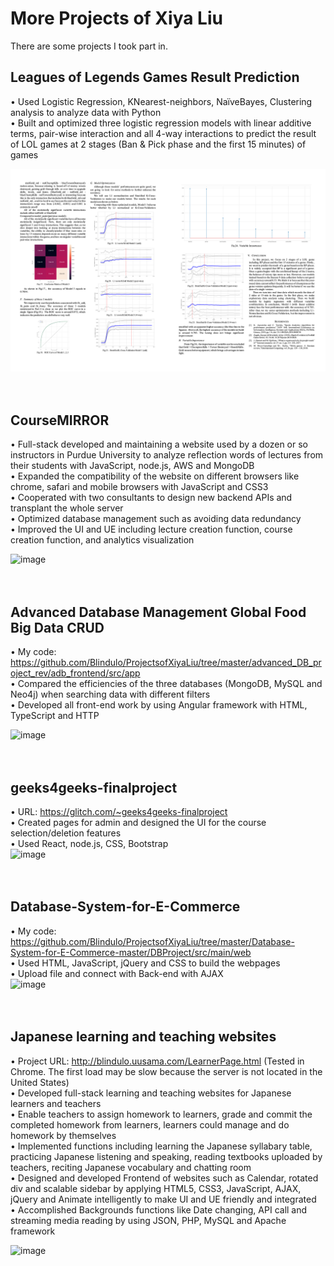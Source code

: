 # More Projects of Xiya Liu
There are some projects I took part in.
<br/>
## Leagues of Legends Games Result Prediction
•	Used Logistic Regression, KNearest-neighbors, NaïveBayes, Clustering analysis to analyze data with Python<br/>
•	Built and optimized three logistic regression models with linear additive terms, pair-wise interaction and all 4-way interactions to predict the result of LOL games at 2 stages (Ban & Pick phase and the first 15 minutes) of games<br/>



![image](https://raw.githubusercontent.com/Blindulo/MoreProjectsofXiyaLiu/master/images/Screen%20Shot%202021-01-27%20at%205.09.04%20PM.png)
<br/><br/><br/>

## CourseMIRROR
•	Full-stack developed and maintaining a website used by a dozen or so instructors in Purdue University to analyze reflection words of lectures from their students with JavaScript, node.js, AWS and MongoDB <br/>
•	Expanded the compatibility of the website on different browsers like chrome, safari and mobile browsers with JavaScript and CSS3<br/>
•	Cooperated with two consultants to design new backend APIs and transplant the whole server<br/>
•	Optimized database management such as avoiding data redundancy <br/>
•	Improved the UI and UE including lecture creation function, course creation function, and analytics visualization<br/>


![image](https://github.com/Blindulo/ProjectsofXiyaLiu/blob/master/images/Screen%20Shot%202020-10-10%20at%2010.46.01%20PM.png)
<br/><br/><br/>
## Advanced Database Management Global Food Big Data CRUD
•	My code: https://github.com/Blindulo/ProjectsofXiyaLiu/tree/master/advanced_DB_project_rev/adb_frontend/src/app <br/>
•	Compared the efficiencies of the three databases (MongoDB, MySQL and Neo4j) when searching data with different filters <br/>
•	Developed all front-end work by using Angular framework with HTML, TypeScript and HTTP<br/>

![image](https://github.com/Blindulo/ProjectsofXiyaLiu/blob/master/images/Screen%20Shot%202020-09-10%20at%2012.19.05%20PM.png)
<br/><br/><br/>
## geeks4geeks-finalproject
•	URL: https://glitch.com/~geeks4geeks-finalproject<br/>
•	Created pages for admin and designed the UI for the course selection/deletion features<br/>
•	Used React, node.js, CSS, Bootstrap<br/>
![image](https://github.com/Blindulo/ProjectsofXiyaLiu/blob/master/images/Screen%20Shot%202020-09-10%20at%2012.07.39%20PM.png)
<br/><br/><br/>
## Database-System-for-E-Commerce
•	My code: https://github.com/Blindulo/ProjectsofXiyaLiu/tree/master/Database-System-for-E-Commerce-master/DBProject/src/main/web <br/>
•	Used HTML, JavaScript, jQuery and CSS to build the webpages<br/>
•	Upload file and connect with Back-end with AJAX<br/>
![image](https://github.com/Blindulo/ProjectsofXiyaLiu/blob/master/Database-System-for-E-Commerce-master/DBProject/Screenshots/Sort_BY.png)
<br/><br/><br/>
## Japanese learning and teaching websites
•	Project URL: http://blindulo.uusama.com/LearnerPage.html (Tested in Chrome. The first load may be slow because the server is not located in the United States)<br/>
•	Developed full-stack learning and teaching websites for Japanese learners and teachers<br/>
•	Enable teachers to assign homework to learners, grade and commit the completed homework from learners, learners could manage and do homework by themselves<br/>
•	Implemented functions including learning the Japanese syllabary table, practicing Japanese listening and speaking, reading textbooks uploaded by teachers, reciting Japanese vocabulary and chatting room<br/>
•	Designed and developed Frontend of websites such as Calendar, rotated div and scalable sidebar by applying HTML5, CSS3, JavaScript, AJAX, jQuery and Animate intelligently to make UI and UE friendly and integrated<br/>
•	Accomplished Backgrounds functions like Date changing, API call and streaming media reading by using JSON, PHP, MySQL and Apache framework<br/>

![image](https://github.com/Blindulo/ProjectsofXiyaLiu/blob/master/images/Screen%20Shot%202020-09-10%20at%2012.15.38%20PM.png)
